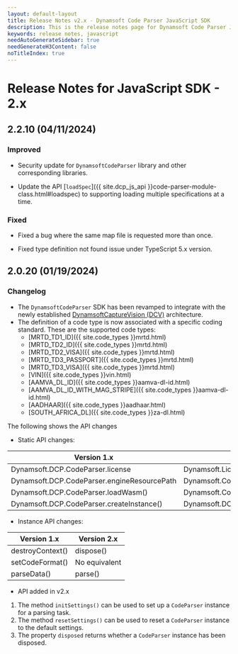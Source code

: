 ```yaml
---
layout: default-layout
title: Release Notes v2.x - Dynamsoft Code Parser JavaScript SDK
description: This is the release notes page for Dynamsoft Code Parser JavaScript SDK v2.x.
keywords: release notes, javascript
needAutoGenerateSidebar: true
needGenerateH3Content: false
noTitleIndex: true
---
```


# Release Notes for JavaScript SDK - 2.x

## 2.2.10 (04/11/2024)

### Improved

* Security update for `DynamsoftCodeParser` library and other corresponding libraries.

* Update the API [`loadSpec`]({{ site.dcp_js_api }}code-parser-module-class.html#loadspec) to supporting loading multiple specifications at a time.

### Fixed

* Fixed a bug where the same map file is requested more than once.

* Fixed type definition not found issue under TypeScript 5.x version.

## 2.0.20 (01/19/2024)

### Changelog

* The `DynamsoftCodeParser` SDK has been revamped to integrate with the newly established [DynamsoftCaptureVision (DCV)](https://www.dynamsoft.com/capture-vision/docs/core/architecture/index.html) architecture.
* The definition of a code type is now associated with a specific coding standard. These are the supported code types:
  * [MRTD_TD1_ID]({{ site.code_types }}mrtd.html)
  * [MRTD_TD2_ID]({{ site.code_types }}mrtd.html)
  * [MRTD_TD2_VISA]({{ site.code_types }}mrtd.html)
  * [MRTD_TD3_PASSPORT]({{ site.code_types }}mrtd.html)
  * [MRTD_TD3_VISA]({{ site.code_types }}mrtd.html)
  * [VIN]({{ site.code_types }}vin.html)
  * [AAMVA_DL_ID]({{ site.code_types }}aamva-dl-id.html)
  * [AAMVA_DL_ID_WITH_MAG_STRIPE]({{ site.code_types }}aamva-dl-id.html)
  * [AADHAAR]({{ site.code_types }}aadhaar.html)
  * [SOUTH_AFRICA_DL]({{ site.code_types }}za-dl.html)

The following shows the API changes

* Static API changes:

| Version 1.x                                 | Version 2.x                                    |
| ------------------------------------------- | ---------------------------------------------- |
| Dynamsoft.DCP.CodeParser.license            | Dynamsoft.License.LicenseManager.initLicense() |
| Dynamsoft.DCP.CodeParser.engineResourcePath | Dynamsoft.Core.CoreModule.engineResourcePaths  |
| Dynamsoft.DCP.CodeParser.loadWasm()         | Dynamsoft.Core.CoreModule.loadWasm()           |
| Dynamsoft.DCP.CodeParser.createInstance()   | Dynamsoft.DCP.CodeParser.createInstance()      |

* Instance API changes:

| Version 1.x      | Version 2.x   |
| ---------------- | ------------- |
| destroyContext() | dispose()     |
| setCodeFormat()  | No equivalent |
| parseData()      | parse()       |

* API added in v2.x

1. The method `initSettings()` can be used to set up a `CodeParser` instance for a parsing task.
2. The method `resetSettings()` can be used to reset a `CodeParser` instance to the default settings.
3. The property `disposed` returns whether a `CodeParser` instance has been disposed.
